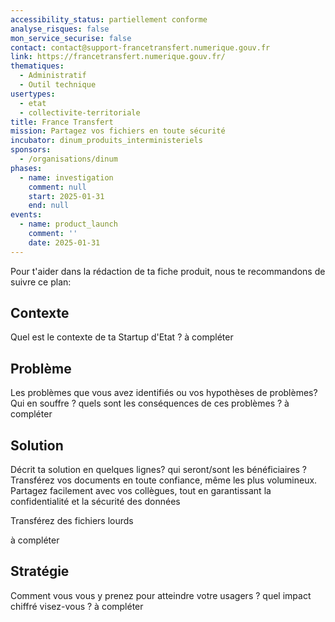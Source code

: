 ```yaml
---
accessibility_status: partiellement conforme
analyse_risques: false
mon_service_securise: false
contact: contact@support-francetransfert.numerique.gouv.fr
link: https://francetransfert.numerique.gouv.fr/
thematiques:
  - Administratif
  - Outil technique
usertypes:
  - etat
  - collectivite-territoriale
title: France Transfert
mission: Partagez vos fichiers en toute sécurité
incubator: dinum_produits_interministeriels
sponsors:
  - /organisations/dinum
phases:
  - name: investigation
    comment: null
    start: 2025-01-31
    end: null
events:
  - name: product_launch
    comment: ''
    date: 2025-01-31
---
```

Pour t'aider dans la rédaction de ta fiche produit, nous te recommandons de suivre ce plan: 

## Contexte

Quel est le contexte de ta Startup d'Etat ? à compléter

## Problème

Les problèmes que vous avez identifiés ou vos hypothèses de problèmes? Qui en souffre ? quels sont les conséquences de ces problèmes ? à compléter

## Solution

Décrit ta solution en quelques lignes? qui seront/sont les bénéficiaires ? 
Transférez vos documents en toute confiance, même les plus volumineux. Partagez facilement avec vos collègues, tout en garantissant la confidentialité et la sécurité des données

Transférez des fichiers lourds

à compléter

## Stratégie

Comment vous vous y prenez pour atteindre votre usagers ? quel impact chiffré visez-vous ? à compléter
